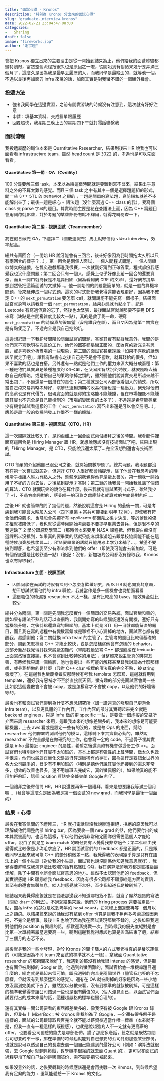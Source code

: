 ```yaml
---
title: "面試心得 - Kronos"
description: "特別為 Kronos 分出來的面試心得"
slug: "graduate-interview-kronos"
date: 2022-02-21T23:04:47+08:00
categories:
-   Sharing
draft: false
image: "fireworks.jpg"
author: "謝宗晅"
---
```


會把 Kronos 獨立出來的主要理由是從一開始到結束為止，他們給我的面試體驗都蠻特別的，當然整個流程拖很久也是原因之一啦，從開始到有個結果幾乎要弄滿三個月了，這麼久是因為我是最早丟履歷的人，而我同學是最晚丟的，就等他一個。不過以最後再加面的 infra 來說的話，加面其實是對我蠻不錯的一個額外機會。

### 投遞方法

* 強者我同學在這邊實習，之前有開實習缺的時候沒有注意到，這次就有好好注意
* 申請：填基本資料、交成績單跟履歷
* 回覆超快，我星期三晚上丟的星期四下午就打電話聯繫我

### 面試流程

我投遞履歷的職位本來是 Quantitative Researcher，結果到後來 HR 說我也可以面看看 infrastructure team，雖然 head count 是 2022 的，不過也是可以先面看看。

#### Quantitative 第一關 - OA（Codility）

100 分鐘要解三個 task，本來以為給這個時間就是要難到寫不出來，結果出乎意料之外的不算太難的感覺。而且三個 task 之中有其中一個是選擇題題組的形式，問一些 C++ STL 的 behavior 之類的；一題是簡單的算法題，算前綴和就差不多能解出來了；最後一題是細心 + 語法題（沒什麼寫過 C++ class 的我），要寫個 class 來 parse 字串的題目。其實時間主要是花在查語法上面，因為 C++ 寫題目會用到的就那些，對於考題的某些部份有點不夠用，就得花時間查一下。

#### Quantitative 第二關 - 視訊面試（Team member）

我在假日做完 OA，下禮拜二（國慶連假完）馬上就寄信約 video interview，效率超高。

總共有兩回合（一開始 HR 說可能會有三回合，後來好像因為我時間拖太久所以只有兩回合的樣子？...），第一回合是兩個人面試，一個人問程式問題，一個人問類似博奕的遊戲，在博奕遊戲那邊我很賽，一次就剛好猜到正確答案，程式部份我感覺我也沒什麼問題；第二回合只有一個人，感覺上似乎好像比前一回合的還要資深，而且一開口就問我是不是要出國（因為看到我 GRE 的文章），還好我有提早想到然後把這篇面試的文撤掉...。他一開始問的問題蠻簡單的，就是一般的算機率問題，後來延伸成一個程式題，這次的程式部份我覺得還能表現更好，因為我不確定 C++ 的 `next_permutation` 要怎麼 call，就問說能不能先寫一個樣子，結果面試官就說可以請我寫一個 `next_permutation`，結果心態就有點崩了，記得 Leetcode 有寫過但真的忘了，然後也太緊張，最後面試官就說那要不要用 DFS 來寫（缺點是空間複雜度比較大一點），真的是救了我一命，硬寫 `next_permutation` 的時候真的很無望（我是誰我在哪），而且又因為是第二關實在是有點疲乏了，不過完全是我自己挖的坑。

這邊想紀錄一下我在發問階段問面試官的問題，答案其實有點讓我意外，我問的是他們喜不喜歡現在的這份工作，他們的回答都是蠻正面的，因為真的對交易有興趣，或是喜歡分析市場的一些現象，第二關的面試官甚至還說「如果不喜歡的話應該早就走了吧」，讓我有點擔心之後自己是不是會不喜歡，就算錢給的很多，但如果不喜歡的話也是白搭。另外還有一點就是他們工作的壓力來源大概分成兩種：第一種是他們其實算是某種程度的 on-call，在交易所有狀況的時候，就要隨時去補救自己的策略，或是把自己的策略停掉之類的，雖然聽他們說其實交易所越來越不常出包了，不過還是一個潛在的責任；第二種就是公司內部很看個人的績效，所以當自己的交易策略不夠好，沒辦法達到預期的收益的話也是一種壓力。我覺得他們的高薪也是有代價的，很現實面的就是你的策略能不能賺錢，但在市場裡能不能賺錢其實也不完全是自己能控制的（市場的變因真的太多了），不過還是希望能夠至少有機會試試看這樣的工作（`next_permutation` 寫不出來還是可以會交易吧...），應該是跟一般的軟體開發工作很不一樣的體驗。

#### Quantitative 第三關 - 視訊面試（CTO，HR）

這一次間隔就比較久了，是約距離上一回合面試兩個禮拜之後的時間。我看郵件裡面寫這回合是 Hiring Manager 跟 HR，就想說應該沒有技術面試了吧，結果出現的「Hiring Manager」是 CTO，只能說我還太菜了...完全沒想到還會有技術面試。

<!-- 第一題是算階乘後面會有幾個 0 -->
<!-- 第二題是計算一直丟骰子，直到連續丟出 1,1 和 1,2 的次數期望值 -->
CTO 簡單的介紹他自己跟公司之後，就開始問數學題了。總共兩題，我兩題都沒有在第一次嘗試就答對，但還好 CTO 人很好都會給提示，除了他會在我思考的時候滑手機讓人壓力有點大之外，整體來說我覺得他算是蠻友善的。第一題我一開始用了不好的方向去做，之後拿到提示才答對；第二題的話我最一開始我亂講了個錯的算法，CTO 就開玩笑的說你在算什麼，後來我就有嘗試著列出式子，雖然我少了 +1，不過方向是對的，感覺唯一的可取之處應該也就算式的方向是對的吧...。

之後 HR 就也簡單的問了幾個問題，然後說明這會是 Hiring 的最後一關，可是考慮到我可能會太晚加入公司（四下畢業 + 當兵可能要到明年 12 月），即使我有符合他們的要求，也可能會先把所有 applicants 都面完之後才決定，等於說我的優先權就被降低了，我也就從這時候開始考慮要不要提早畢業去當兵，但是很不幸的我還缺了 2 學分跟服務學習二（那時候本來要用 NASA 課程抵，但我耍白痴沒有選課所以沒抵到，如果真的要畢業的話就只能麻煩承滿姐去跟學校協調能不能在這種時候加簽服務學習二），所以要畢業的話就只能用線上學分來補了...，希望不要搞到爆肝，也希望我至少有辦法拿到他們的 offer（即使我可能會去新加坡，可是有個保底還是比較舒適一點）（後記：沒有，新加坡的公司都沒有錄取我，Kronos 也沒有錄取我）。

#### Infrastructure 加面 - 視訊面試

* 因為同學在面試的時候有談到不怎麼喜歡做研究，所以 HR 就也問我的意願，想不想試試看他們的 infra 職位，我就當作是多一個機會也說想面看看
* 這個職位的待遇跟 researcher 不太一樣，是有比較高的 base，績效獎金就比較少

總共分為兩關，第一關是先問我怎麼實作一個簡單的交易系統，面試官蠻和善的，說如果有語法不熟的話可以查網路，我剛開始寫的時候腦袋還沒有開機，還好只有當機幾分鐘，之後就都還算寫的蠻順的，基本上就是 STL 用一用就都能解決的題目，而且我在寫的過程中有變數寫錯或是哪裡不小心漏掉的地方，面試官也都有提醒我，超感謝他；第二關就換 infra team 的主管了，主管考的題目比較偏基礎的部分，問到怎麼樣寫 C++ 才能比較快，或是怎麼樣寫他會有怎樣的 behavior，這部分雖然我覺得對我來說蠻困難的（畢竟我最近寫 C++ 都是直接在 leetcode 上面寫然後直接編，也不會寫到比較特殊的用法），但整體來說主管真的非常友善，有時候我只講一個輪廓，他也會提出一些可能的解釋甚至跟我討論為什麼那樣想，或是我想做的是什麼（我對 C++ char 指標的用法真的完全不熟，被 string 養壞了），在這邊我也蠻慶幸蝦皮那時候有考我 template 怎麼寫，這邊就有用到 template，還好我有惡補才不至於直接開天窗，蠻有趣的部分是面試官會問一些比如說這個變數會不會被 copy，或是怎樣寫才不會被 copy，以及他們的好壞等等的。

最後也有和面試官們聊到為什麼不想念研究所（講一講還真的發現自己更適合 infra team），以及更具體的工作內容，工作內容的部分其實聽起來完全就是 backend engineer，只是 infra 做的更 specific 一點，是要做一個虛擬的交易所介面來讓 researcher 來用，這跟我本來的想像差蠻多的，我本來的想像是可能要顧機器，上去 aws 看或是設定一些有的沒的，或是做 Ops 的東西，幫助 researcher 他們部署或測試他們的模型，這樣聽下來其實蠻心動的，雖然說 researcher 不完全都是在做研究的工作，也會寫一定的 code，不過骨子裡其實還是 infra 最接近 engineer 的屬性，希望之後還真的有機會做這份工作 ><。面試官們也特別說他們其實不太加班的，基本上都是有彈性的上班時間，做太久也效率很差，他們也說這在量化交易這行算是蠻稀有的存在，因為這行是要跟全世界的各大公司競爭的，很少有不用加班的（特別是聽他們說其實他們接到的需求非常多，想做的改善也很多，還不用加班去完成它，真的蠻佩服的）。如果說真的能不用加班的話，這個 position 應該完全能媲美 Google 的了。

一個禮拜之後寄信問 HR，HR 說還要再等一個禮拜，看來是想要讓我等滿三個月嗎...（我會等這麼久是因為我是第一個面試的 new grad，而我同學是最後一個面的）

### 結果 + 心得

最後在我寄信問的下禮拜三，HR 就打電話聯絡我說慘遭拒絕，拒絕的原因我可以理解成他們調整內部 hiring bar，因為要收一個 new grad 的話，他們要付出的成本其實蠻高的，也因為這樣，所以他們必須非常確定團隊很需要這個人才能給 offer，說白了就是在 team match 的時候要有人覺得我非常適合；第二個理由我覺得就比較像是小吹毛求疵了，HR 說面試官們的 feedback 都是正面的，只是跟我同學比起來我可能 C++ 的部分稍微差一點，<!--不過我覺得其實這點就比較像是運氣問題了（事實上面試就是一堆運氣問題），-->我覺得我的表現幾乎算是只有在語法上的一個小失誤（對於我的小失誤，面試官也說沒關係他知道我意思就好<!--，那可能其實還是有關係吧-->），我覺得要解釋成我演算法比較爛的話有點冤枉 QQ，我在演算法的地方都是直接給最佳解，除了中間有小誤會面試官意思的地方。雖然不太認同他們的 feedback，但其實很感謝 HR 願意給我 feedback，因為有很多公司都不願意給這方面的資訊，甚至有的還會無聲無息，給人的感覺就不太好，至少我知道我是被刷掉了。

總結起來我覺得應該就是在語法那邊我不知道哪根筋不對，就寫了顯然是錯的寫法（關於 `char*` 的用法）。<!--而且許耀文會拿到 offer 似乎也是他們有 team member 對他很印象深刻，這個就真的蠻吃運氣的了吧，-->不過就結果來說，他們的 hiring process 還要拉更長一點，因為 infra 的部分是吃到明年的 head count，在流程上面還要再等一個月以上之類的。以結果論來說的話我沒有拿到 offer 也算是讓我不用再多考慮這個因素吧，不完全是壞事。最後 HR 也說了因為我在面試表現都蠻不錯的，之後如果我還對他們的 position 有興趣的話，都歡迎再挑戰一次，到時候我的優先度絕對是會比第一次單純丟履歷還要高一些，聽到這邊我覺得應該也算是圓滿結束了吧，結束了三個月的忐忑不安。

最後就是我的一些小發現，對於 Kronos 的關卡篩人的方式我覺得真的是蠻吃運氣的（可能是因為不同 team 來面試的標準就不太一樣），拿我面 Quantitative researcher 的那兩關來說好了，我遇到的都沒有給我很 intense 的感覺，但是聽也有面但被刷掉的 Googler 說，他遇到的蠻困難的，面試官給他一堆機率題目還什麼的，總之就是聽起來很可怕，跟我遇到的完全是兩個世界（儘管我也答的不怎麼樣，但就沒有到那麼猛烈的感覺）。還有在 OA 就被刷掉的好像是因為一些小地方沒寫到完美就下去了，雖然說以分數來看，沒有到標準的就該被刷掉，可是這樣的標準我覺得會讓公司錯過一些也是很有價值的人（個人淺見而已，以面試官們面試要付出的成本來看的話，這種超嚴格的標準也蠻合理的）。

還有其實每一間公司要看的東西都差蠻多的，像我沒有被 Google 跟 Kronos 錄取，但我有上 MixerBox；被 Kronos 刷掉的進了 Google，一定還有很多例子是這樣的，面試的公司跟錄取與否完全就不能以薪資待遇當作唯一標準（本來就不是，但我一直有一種這樣的既視感），也就是說越強的人不一定就有更高薪的 offer，也要看公司測驗的能力是哪部份的。講了那麼多廢話，總之就是既然每間公司想要的不一樣，那在準備的時候也就能對自己想要的公司特別加強某些部份，也就是說可以透過自己的長處去選一個自己能達到的最好公司（例如：演算法就很強，去 Google 就輕輕鬆鬆，數學機率很強的就去面 Quant 的），更可以在面試的過程更加了解自己缺的是哪個部份，需不需要把它補起來。

如果沒意外的話，之後要轉職的時候應該還是會再挑戰一次 Kronos，到時候希望我有足夠的能力 + 運氣能體驗一下 Kronos 的文化。
